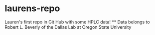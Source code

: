 # laurens-repo
Lauren's first repo in Git Hub with some HPLC data!
** Data belongs to Robert L. Beverly of the Dallas Lab at Oregon State University
